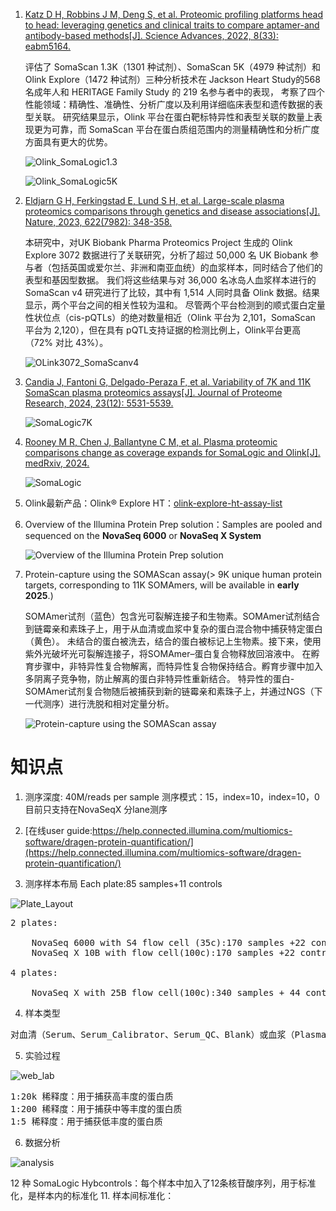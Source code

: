 1.  [Katz D H, Robbins J M, Deng S, et al. Proteomic profiling platforms head to head: leveraging genetics and clinical traits to compare aptamer-and antibody-based methods[J]. Science Advances, 2022, 8(33): eabm5164.](https://www.science.org/doi/full/10.1126/sciadv.abm5164)

    评估了 SomaScan 1.3K（1301 种试剂）、SomaScan 5K（4979 种试剂）和 Olink Explore（1472 种试剂）三种分析技术在 Jackson Heart Study的568名成年人和 HERITAGE Family Study 的 219 名参与者中的表现，
    考察了四个性能领域：精确性、准确性、分析广度以及利用详细临床表型和遗传数据的表型关联。
    研究结果显示，Olink 平台在蛋白靶标特异性和表型关联的数量上表现更为可靠，而 SomaScan 平台在蛋白质组范围内的测量精确性和分析广度方面具有更大的优势。

    ![Olink_SomaLogic1.3](./Olink_SomaLogic1.3K.jpg)

    ![Olink_SomaLogic5K](./Olink_SomaLogic5K.jpg)

2.  [Eldjarn G H, Ferkingstad E, Lund S H, et al. Large-scale plasma proteomics comparisons through genetics and disease associations[J]. Nature, 2023, 622(7982): 348-358.](https://www.nature.com/articles/s41586-023-06563-x)

    本研究中，对UK Biobank Pharma Proteomics Project 生成的 Olink Explore 3072 数据进行了关联研究，分析了超过 50,000 名 UK Biobank 参与者（包括英国或爱尔兰、非洲和南亚血统）的血浆样本，同时结合了他们的表型和基因型数据。
    我们将这些结果与对 36,000 名冰岛人血浆样本进行的 SomaScan v4 研究进行了比较，其中有 1,514 人同时具备 Olink 数据。结果显示，两个平台之间的相关性较为温和。
    尽管两个平台检测到的顺式蛋白定量性状位点（cis-pQTLs）的绝对数量相近（Olink 平台为 2,101，SomaScan 平台为 2,120），但在具有 pQTL支持证据的检测比例上，Olink平台更高（72% 对比 43%）。

    ![OLink3072_SomaScanv4](./Olink3072_SomaScanv4.png)

3.  [Candia J, Fantoni G, Delgado-Peraza F, et al. Variability of 7K and 11K SomaScan plasma proteomics assays[J]. Journal of Proteome Research, 2024, 23(12): 5531-5539.](https://pubs.acs.org/doi/full/10.1021/acs.jproteome.4c00667)

    ![SomaLogic7K](./SomaScan_7K.jpeg)

4.  [Rooney M R, Chen J, Ballantyne C M, et al. Plasma proteomic comparisons change as coverage expands for SomaLogic and Olink[J]. medRxiv, 2024.](https://pmc.ncbi.nlm.nih.gov/articles/PMC11261933/)

    ![SomaLogic](./Head-to-Head-Chart-v4.png)

5.  Olink最新产品：Olink® Explore HT：[olink-explore-ht-assay-list](./olink-explore-ht-assay-list.xlsx)

6.  Overview of the Illumina Protein Prep solution：Samples are pooled and sequenced on the **NovaSeq 6000** or **NovaSeq X System**

    ![Overview of the Illumina Protein Prep solution](./Overview_of_the_Illumina_Protein_Prep_solution.png)

7.  Protein-capture using the SOMAScan assay(> 9K unique human protein targets, corresponding to 11K SOMAmers, will be available in **early 2025**.)

    SOMAmer试剂（蓝色）包含光可裂解连接子和生物素。SOMAmer试剂结合到链霉亲和素珠子上，用于从血清或血浆中复杂的蛋白混合物中捕获特定蛋白（黄色）。
    未结合的蛋白被洗去，结合的蛋白被标记上生物素。接下来，使用紫外光破坏光可裂解连接子，将SOMAmer–蛋白复合物释放回溶液中。
   在孵育步骤中，非特异性复合物解离，而特异性复合物保持结合。孵育步骤中加入多阴离子竞争物，防止解离的蛋白非特异性重新结合。
    特异性的蛋白-SOMAmer试剂复合物随后被捕获到新的链霉亲和素珠子上，并通过NGS（下一代测序）进行洗脱和相对定量分析。

    ![Protein-capture using the SOMAScan assay](./Protein-capture-using-the-SOMAScan-assay.png)

# 知识点

1. 测序深度: 40M/reads per sample 测序模式：15，index=10，index=10，0 目前只支持在NovaSeqX 分lane测序

2. [在线user guide:https://help.connected.illumina.com/multiomics-software/dragen-protein-quantification/](https://help.connected.illumina.com/multiomics-software/dragen-protein-quantification/)

3. 测序样本布局 Each plate:85 samples+11 controls

![Plate_Layout](./Plate_Layout.png)

<pre>
2 plates:

    NovaSeq 6000 with S4 flow cell (35c):170 samples +22 controls
    NovaSeq X 10B with flow cell(100c):170 samples +22 controls

4 plates:

    NovaSeq X with 25B flow cell(100c):340 samples + 44 controls
</pre>

4.  样本类型
<pre>
对血清（Serum、Serum_Calibrator、Serum_QC、Blank）或血浆（Plasma_QC、Plasma_Calibrator、Plasma、Blank）样本中的蛋白质进行灵敏检测
</pre>

5.  实验过程

![web_lab](./wetlab.avif)

<pre>
1:20k 稀释度：用于捕获高丰度的蛋白质
1:200 稀释度：用于捕获中等丰度的蛋白质
1:5 稀释度：用于捕获低丰度的蛋白质
</pre>

6.  数据分析

![analysis](./analysis.avif)


12 种 SomaLogic Hybcontrols：每个样本中加入了12条核苷酸序列，用于标准化，是样本内的标准化
11. 样本间标准化：
